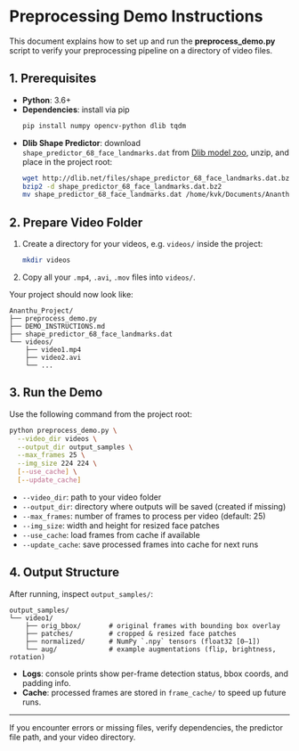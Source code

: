 # Preprocessing Demo Instructions

This document explains how to set up and run the **preprocess_demo.py** script to verify your preprocessing pipeline on a directory of video files.

## 1. Prerequisites

- **Python**: 3.6+
- **Dependencies**: install via pip
  ```bash
  pip install numpy opencv-python dlib tqdm
  ```
- **Dlib Shape Predictor**: download `shape_predictor_68_face_landmarks.dat` from [Dlib model zoo](http://dlib.net/files/shape_predictor_68_face_landmarks.dat.bz2), unzip, and place in the project root:
  ```bash
  wget http://dlib.net/files/shape_predictor_68_face_landmarks.dat.bz2
  bzip2 -d shape_predictor_68_face_landmarks.dat.bz2
  mv shape_predictor_68_face_landmarks.dat /home/kvk/Documents/Ananthu_Project/
  ```

## 2. Prepare Video Folder

1. Create a directory for your videos, e.g. `videos/` inside the project:
   ```bash
   mkdir videos
   ```
2. Copy all your `.mp4`, `.avi`, `.mov` files into `videos/`.

Your project should now look like:
```
Ananthu_Project/
├── preprocess_demo.py
├── DEMO_INSTRUCTIONS.md
├── shape_predictor_68_face_landmarks.dat
└── videos/
    ├── video1.mp4
    ├── video2.avi
    └── ...
```

## 3. Run the Demo

Use the following command from the project root:

```bash
python preprocess_demo.py \
  --video_dir videos \
  --output_dir output_samples \
  --max_frames 25 \
  --img_size 224 224 \
  [--use_cache] \
  [--update_cache]
```

- `--video_dir`: path to your video folder
- `--output_dir`: directory where outputs will be saved (created if missing)
- `--max_frames`: number of frames to process per video (default: 25)
- `--img_size`: width and height for resized face patches
- `--use_cache`: load frames from cache if available
- `--update_cache`: save processed frames into cache for next runs

## 4. Output Structure

After running, inspect `output_samples/`:
```
output_samples/
└── video1/
    ├── orig_bbox/       # original frames with bounding box overlay
    ├── patches/         # cropped & resized face patches
    ├── normalized/      # NumPy `.npy` tensors (float32 [0–1])
    └── aug/             # example augmentations (flip, brightness, rotation)
```

- **Logs**: console prints show per-frame detection status, bbox coords, and padding info.
- **Cache**: processed frames are stored in `frame_cache/` to speed up future runs.

---

If you encounter errors or missing files, verify dependencies, the predictor file path, and your video directory.

